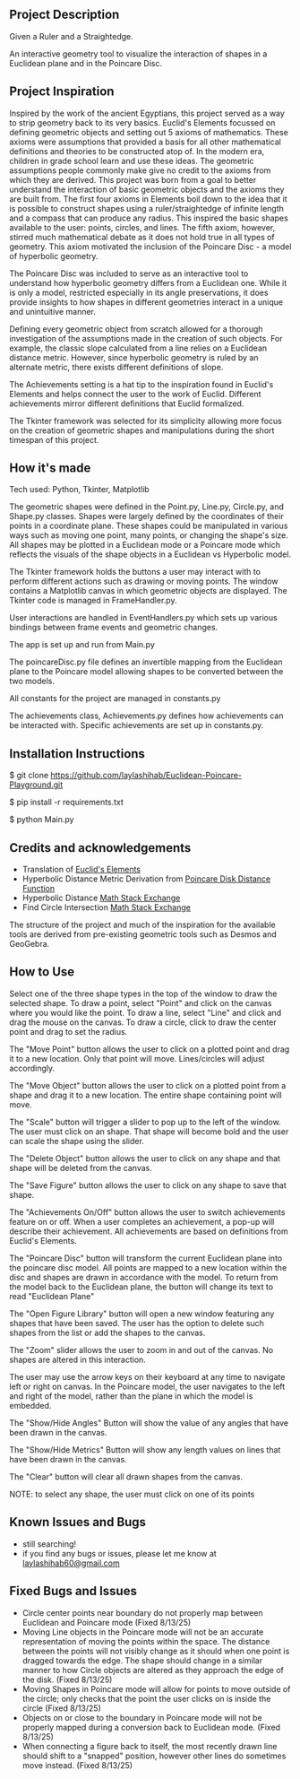 ## Project Description
Given a Ruler and a Straightedge.

An interactive geometry tool to visualize the interaction of shapes in a Euclidean plane and in the Poincare Disc.

## Project Inspiration
Inspired by the work of the ancient Egyptians, this project served as a way to strip geometry back to its very basics. Euclid's Elements focussed on defining geometric objects and setting out 5 axioms of mathematics. These axioms were assumptions that provided a basis for all other mathematical definitions and theories to be constructed atop of. In the modern era, children in grade school learn and use these ideas. The geometric assumptions people commonly make give no credit to the axioms from which they are derived. This project was born from a goal to better understand the interaction of basic geometric objects and the axioms they are built from. The first four axioms in Elements boil down to the idea that it is possible to construct shapes using a ruler/straightedge of infinite length and a compass that can produce any radius. This inspired the basic shapes available to the user: points, circles, and lines. The fifth axiom, however, stirred much mathematical debate as it does not hold true in all types of geometry. This axiom motivated the inclusion of the Poincare Disc - a model of hyperbolic geometry. 

The Poincare Disc was included to serve as an interactive tool to understand how hyperbolic geometry differs from a Euclidean one. While it is only a model, restricted especially in its angle preservations, it does provide insights to how shapes in different geometries interact in a unique and unintuitive manner.

Defining every geometric object from scratch allowed for a thorough investigation of the assumptions made in the creation of such objects. For example, the classic slope calculated from a line relies on a Euclidean distance metric. However, since hyperbolic geometry is ruled by an alternate metric, there exists different definitions of slope. 

The Achievements setting is a hat tip to the inspiration found in Euclid's Elements and helps connect the user to the work of Euclid. Different achievements mirror different definitions that Euclid formalized. 

The Tkinter framework was selected for its simplicity allowing more focus on the creation of geometric shapes and manipulations during the short timespan of this project.

## How it's made
Tech used: Python, Tkinter, Matplotlib

The geometric shapes were defined in the Point.py, Line.py, Circle.py, and Shape.py classes. Shapes were largely defined by the coordinates of their points in a coordinate plane. These shapes could be manipulated in various ways such as moving one point, many points, or changing the shape's size. All shapes may be plotted in a Euclidean mode or a Poincare mode which reflects the visuals of the shape objects in a Euclidean vs Hyperbolic model.

The Tkinter framework holds the buttons a user may interact with to perform different actions such as drawing or moving points. The window contains a Matplotlib canvas in which geometric objects are displayed. The Tkinter code is managed in FrameHandler.py.

User interactions are handled in EventHandlers.py which sets up various bindings between frame events and geometric changes. 

The app is set up and run from Main.py

The poincareDisc.py file defines an invertible mapping from the Euclidean plane to the Poincare model allowing shapes to be converted between the two models.

All constants for the project are managed in constants.py

The achievements class, Achievements.py defines how achievements can be interacted with. Specific achievements are set up in constants.py.

## Installation Instructions
$ git clone https://github.com/laylashihab/Euclidean-Poincare-Playground.git

$ pip install -r requirements.txt

$ python Main.py

## Credits and acknowledgements
- Translation of [Euclid's Elements](http://aleph0.clarku.edu/~djoyce/elements/bookI/bookI.html)
- Hyperbolic Distance Metric Derivation from [Poincare Disk Distance Function](https://xnought.github.io/files/poincare-disk-distance-function.pdf)
- Hyperbolic Distance [Math Stack Exchange](https://math.stackexchange.com/questions/3910376/how-to-determine-distance-between-two-points-in-poincare)
- Find Circle Intersection [Math Stack Exchange](https://math.stackexchange.com/questions/256100/how-can-i-find-the-points-at-which-two-circles-intersect)

The structure of the project and much of the inspiration for the available tools are derived from pre-existing geometric tools such as Desmos and GeoGebra.

## How to Use
Select one of the three shape types in the top of the window to draw the selected shape. To draw a point, select "Point" and click on the canvas where you would like the point. To draw a line, select "Line" and click and drag the mouse on the canvas. To draw a circle, click to draw the center point and drag to set the radius. 

The "Move Point" button allows the user to click on a plotted point and drag it to a new location. Only that point will move. Lines/circles will adjust accordingly.

The "Move Object" button allows the user to click on a plotted point from a shape and drag it to a new location. The entire shape containing point will move.

The "Scale" button will trigger a slider to pop up to the left of the window. The user must click on an shape. That shape will become bold and the user can scale the shape using the slider.

The "Delete Object" button allows the user to click on any shape and that shape will be deleted from the canvas.

The "Save Figure" button allows the user to click on any shape to save that shape. 

The "Achievements On/Off" button allows the user to switch achievements feature on or off. When a user completes an achievement, a pop-up will describe their achievement. All achievements are based on definitions from Euclid's Elements.

The "Poincare Disc" button will transform the current Euclidean plane into the poincare disc model. All points are mapped to a new location within the disc and shapes are drawn in accordance with the model. To return from the model back to the Euclidean plane, the button will change its text to read "Euclidean Plane"

The "Open Figure Library" button will open a new window featuring any shapes that have been saved. The user has the option to delete such shapes from the list or add the shapes to the canvas.

The "Zoom" slider allows the user to zoom in and out of the canvas. No shapes are altered in this interaction.

The user may use the arrow keys on their keyboard at any time to navigate left or right on canvas. In the Poincare model, the user navigates to the left and right of the model, rather than the plane in which the model is embedded.

The "Show/Hide Angles" Button will show the value of any angles that have been drawn in the canvas.

The "Show/Hide Metrics" Button will show any length values on lines that have been drawn in the canvas.

The "Clear" button will clear all drawn shapes from the canvas.

NOTE: to select any shape, the user must click on one of its points

## Known Issues and Bugs
- still searching! 
- if you find any bugs or issues, please let me know at laylashihab60@gmail.com

## Fixed Bugs and Issues
 - Circle center points near boundary do not properly map between Euclidean and Poincare mode (Fixed 8/13/25)
 - Moving Line objects in the Poincare mode will not be an accurate representation of moving the points within the space. The distance between the points will not visibly change as it should when one point is dragged towards the edge. The shape should change in a similar manner to how Circle objects are altered as they approach the edge of the disk. (Fixed 8/13/25)
 - Moving Shapes in Poincare mode will allow for points to move outside of the circle; only checks that the point the user clicks on is inside the circle (Fixed 8/13/25)
 - Objects on or close to the boundary in Poincare mode will not be properly mapped during a conversion back to Euclidean mode. (Fixed 8/13/25) 
 - When connecting a figure back to itself, the most recently drawn line should shift to a "snapped" position, however other lines do sometimes move instead. (Fixed 8/13/25)
